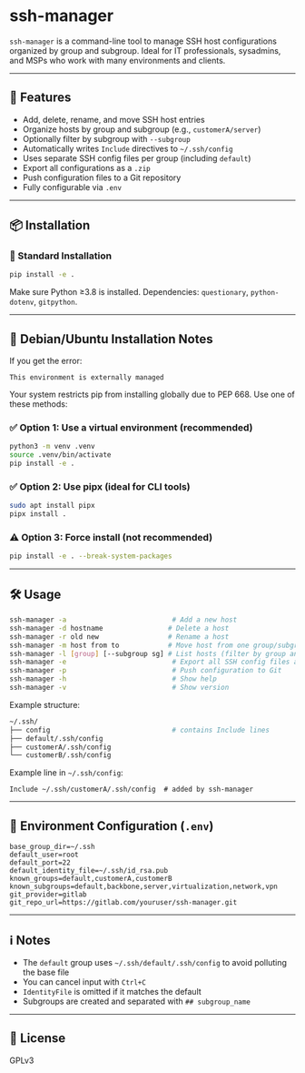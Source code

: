 # ssh-manager

`ssh-manager` is a command-line tool to manage SSH host configurations organized by group and subgroup. Ideal for IT professionals, sysadmins, and MSPs who work with many environments and clients.

---

## 🚀 Features
- Add, delete, rename, and move SSH host entries
- Organize hosts by group and subgroup (e.g., `customerA/server`)
- Optionally filter by subgroup with `--subgroup`
- Automatically writes `Include` directives to `~/.ssh/config`
- Uses separate SSH config files per group (including `default`)
- Export all configurations as a `.zip`
- Push configuration files to a Git repository
- Fully configurable via `.env`

---

## 📦 Installation

### 🔧 Standard Installation
```bash
pip install -e .
```
Make sure Python ≥3.8 is installed. Dependencies: `questionary`, `python-dotenv`, `gitpython`.

---

## 🐧 Debian/Ubuntu Installation Notes
If you get the error:
```
This environment is externally managed
```
Your system restricts pip from installing globally due to PEP 668. Use one of these methods:

### ✅ Option 1: Use a virtual environment (recommended)
```bash
python3 -m venv .venv
source .venv/bin/activate
pip install -e .
```

### ✅ Option 2: Use pipx (ideal for CLI tools)
```bash
sudo apt install pipx
pipx install .
```

### ⚠️ Option 3: Force install (not recommended)
```bash
pip install -e . --break-system-packages
```

---

## 🛠️ Usage
```bash
ssh-manager -a                          # Add a new host
ssh-manager -d hostname                # Delete a host
ssh-manager -r old new                 # Rename a host
ssh-manager -m host from to            # Move host from one group/subgroup to another
ssh-manager -l [group] [--subgroup sg] # List hosts (filter by group and optional subgroup)
ssh-manager -e                          # Export all SSH config files as .zip
ssh-manager -p                          # Push configuration to Git
ssh-manager -h                          # Show help
ssh-manager -v                          # Show version
```

Example structure:
```bash
~/.ssh/
├── config                              # contains Include lines
├── default/.ssh/config
├── customerA/.ssh/config
└── customerB/.ssh/config
```

Example line in `~/.ssh/config`:
```ssh
Include ~/.ssh/customerA/.ssh/config  # added by ssh-manager
```

---

## 📁 Environment Configuration (`.env`)
```dotenv
base_group_dir=~/.ssh
default_user=root
default_port=22
default_identity_file=~/.ssh/id_rsa.pub
known_groups=default,customerA,customerB
known_subgroups=default,backbone,server,virtualization,network,vpn
git_provider=gitlab
git_repo_url=https://gitlab.com/youruser/ssh-manager.git
```

---

## ℹ️ Notes
- The `default` group uses `~/.ssh/default/.ssh/config` to avoid polluting the base file
- You can cancel input with `Ctrl+C`
- `IdentityFile` is omitted if it matches the default
- Subgroups are created and separated with `## subgroup_name`

---

## 📜 License
GPLv3
